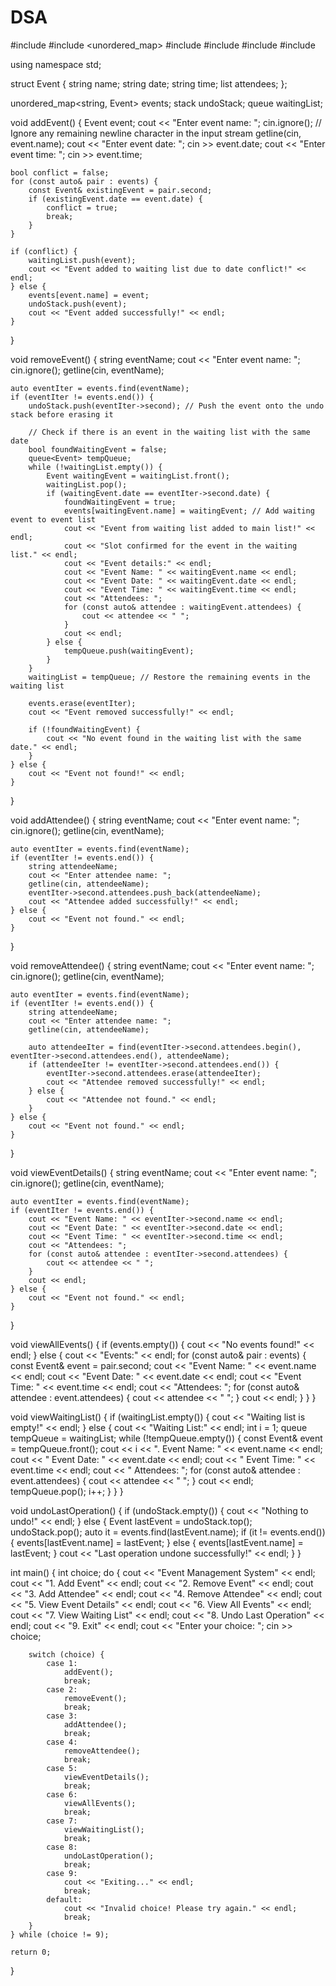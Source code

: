 # DSA
#include <iostream>
#include <unordered_map>
#include <stack>
#include <queue>
#include <list>
#include <algorithm>

using namespace std;

struct Event {
    string name;
    string date;
    string time;
    list<string> attendees;
};

unordered_map<string, Event> events;
stack<Event> undoStack;
queue<Event> waitingList;

void addEvent() {
    Event event;
    cout << "Enter event name: ";
    cin.ignore(); // Ignore any remaining newline character in the input stream
    getline(cin, event.name);
    cout << "Enter event date: ";
    cin >> event.date;
    cout << "Enter event time: ";
    cin >> event.time;

    bool conflict = false;
    for (const auto& pair : events) {
        const Event& existingEvent = pair.second;
        if (existingEvent.date == event.date) {
            conflict = true;
            break;
        }
    }

    if (conflict) {
        waitingList.push(event);
        cout << "Event added to waiting list due to date conflict!" << endl;
    } else {
        events[event.name] = event;
        undoStack.push(event);
        cout << "Event added successfully!" << endl;
    }
}

void removeEvent() {
    string eventName;
    cout << "Enter event name: ";
    cin.ignore();
    getline(cin, eventName);
    
    auto eventIter = events.find(eventName);
    if (eventIter != events.end()) {
        undoStack.push(eventIter->second); // Push the event onto the undo stack before erasing it
        
        // Check if there is an event in the waiting list with the same date
        bool foundWaitingEvent = false;
        queue<Event> tempQueue;
        while (!waitingList.empty()) {
            Event waitingEvent = waitingList.front();
            waitingList.pop();
            if (waitingEvent.date == eventIter->second.date) {
                foundWaitingEvent = true;
                events[waitingEvent.name] = waitingEvent; // Add waiting event to event list
                cout << "Event from waiting list added to main list!" << endl;
                cout << "Slot confirmed for the event in the waiting list." << endl;
                cout << "Event details:" << endl;
                cout << "Event Name: " << waitingEvent.name << endl;
                cout << "Event Date: " << waitingEvent.date << endl;
                cout << "Event Time: " << waitingEvent.time << endl;
                cout << "Attendees: ";
                for (const auto& attendee : waitingEvent.attendees) {
                    cout << attendee << " ";
                }
                cout << endl;
            } else {
                tempQueue.push(waitingEvent);
            }
        }
        waitingList = tempQueue; // Restore the remaining events in the waiting list
        
        events.erase(eventIter);
        cout << "Event removed successfully!" << endl;
        
        if (!foundWaitingEvent) {
            cout << "No event found in the waiting list with the same date." << endl;
        }
    } else {
        cout << "Event not found!" << endl;
    }
}

void addAttendee() {
    string eventName;
    cout << "Enter event name: ";
    cin.ignore();
    getline(cin, eventName);

    auto eventIter = events.find(eventName);
    if (eventIter != events.end()) {
        string attendeeName;
        cout << "Enter attendee name: ";
        getline(cin, attendeeName);
        eventIter->second.attendees.push_back(attendeeName);
        cout << "Attendee added successfully!" << endl;
    } else {
        cout << "Event not found." << endl;
    }
}

void removeAttendee() {
    string eventName;
    cout << "Enter event name: ";
    cin.ignore();
    getline(cin, eventName);

    auto eventIter = events.find(eventName);
    if (eventIter != events.end()) {
        string attendeeName;
        cout << "Enter attendee name: ";
        getline(cin, attendeeName);

        auto attendeeIter = find(eventIter->second.attendees.begin(), eventIter->second.attendees.end(), attendeeName);
        if (attendeeIter != eventIter->second.attendees.end()) {
            eventIter->second.attendees.erase(attendeeIter);
            cout << "Attendee removed successfully!" << endl;
        } else {
            cout << "Attendee not found." << endl;
        }
    } else {
        cout << "Event not found." << endl;
    }
}

void viewEventDetails() {
    string eventName;
    cout << "Enter event name: ";
    cin.ignore();
    getline(cin, eventName);

    auto eventIter = events.find(eventName);
    if (eventIter != events.end()) {
        cout << "Event Name: " << eventIter->second.name << endl;
        cout << "Event Date: " << eventIter->second.date << endl;
        cout << "Event Time: " << eventIter->second.time << endl;
        cout << "Attendees: ";
        for (const auto& attendee : eventIter->second.attendees) {
            cout << attendee << " ";
        }
        cout << endl;
    } else {
        cout << "Event not found." << endl;
    }
}

void viewAllEvents() {
    if (events.empty()) {
        cout << "No events found!" << endl;
    } else {
        cout << "Events:" << endl;
        for (const auto& pair : events) {
            const Event& event = pair.second;
            cout << "Event Name: " << event.name << endl;
            cout << "Event Date: " << event.date << endl;
            cout << "Event Time: " << event.time << endl;
            cout << "Attendees: ";
            for (const auto& attendee : event.attendees) {
                cout << attendee << " ";
            }
            cout << endl;
        }
    }
}

void viewWaitingList() {
    if (waitingList.empty()) {
        cout << "Waiting list is empty!" << endl;
    } else {
        cout << "Waiting List:" << endl;
        int i = 1;
        queue<Event> tempQueue = waitingList;
        while (!tempQueue.empty()) {
            const Event& event = tempQueue.front();
            cout << i << ". Event Name: " << event.name << endl;
            cout << "   Event Date: " << event.date << endl;
            cout << "   Event Time: " << event.time << endl;
            cout << "   Attendees: ";
            for (const auto& attendee : event.attendees) {
                cout << attendee << " ";
            }
            cout << endl;
            tempQueue.pop();
            i++;
        }
    }
}

void undoLastOperation() {
    if (undoStack.empty()) {
        cout << "Nothing to undo!" << endl;
    } else {
        Event lastEvent = undoStack.top();
        undoStack.pop();
        auto it = events.find(lastEvent.name);
        if (it != events.end()) {
            events[lastEvent.name] = lastEvent;
        } else {
            events[lastEvent.name] = lastEvent;
        }
        cout << "Last operation undone successfully!" << endl;
    }
}

int main() {
    int choice;
    do {
        cout << "Event Management System" << endl;
        cout << "1. Add Event" << endl;
        cout << "2. Remove Event" << endl;
        cout << "3. Add Attendee" << endl;
        cout << "4. Remove Attendee" << endl;
        cout << "5. View Event Details" << endl;
        cout << "6. View All Events" << endl;
        cout << "7. View Waiting List" << endl;
        cout << "8. Undo Last Operation" << endl;
        cout << "9. Exit" << endl;
        cout << "Enter your choice: ";
        cin >> choice;

        switch (choice) {
            case 1:
                addEvent();
                break;
            case 2:
                removeEvent();
                break;
            case 3:
                addAttendee();
                break;
            case 4:
                removeAttendee();
                break;
            case 5:
                viewEventDetails();
                break;
            case 6:
                viewAllEvents();
                break;
            case 7:
                viewWaitingList();
                break;
            case 8:
                undoLastOperation();
                break;
            case 9:
                cout << "Exiting..." << endl;
                break;
            default:
                cout << "Invalid choice! Please try again." << endl;
                break;
        }
    } while (choice != 9);

    return 0;
}
